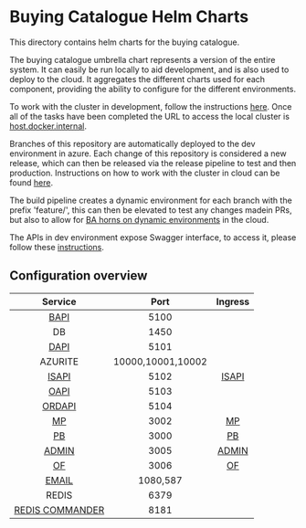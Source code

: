 # Buying Catalogue Helm Charts

This directory contains helm charts for the buying catalogue.

The buying catalogue umbrella chart represents a version of the entire system. It can easily be run locally to aid development, and is also used to deploy to the cloud. It aggregates the different charts used for each component, providing the ability to configure for the different environments.

To work with the cluster in development, follow the instructions [here](docs/run-local.md). Once all of the tasks have been completed the URL to access the local cluster is [host.docker.internal](https://host.docker.internal/).

Branches of this repository are automatically deployed to the dev environment in azure.
Each change of this repository is considered a new release, which can then be released via the release pipeline to test and then production. Instructions on how to work with the cluster in cloud can be found [here](docs/run-azure.md).

The build pipeline creates a dynamic environment for each branch with the prefix 'feature/', this can then be elevated to test any changes madein PRs, but also to allow for [BA horns on dynamic environments](docs/dynamic-env-ba-horn.md) in the cloud. 


The APIs in dev environment expose Swagger interface, to access it, please follow these [instructions](docs/port-forwarding-to-cloud-env.md).

## Configuration overview

|                             Service                              |       Port        |                           Ingress                           |
| :--------------------------------------------------------------: | :---------------: | :---------------------------------------------------------: |
|              [BAPI](http://localhost:5100/swagger)               |       5100        |                                                             |
|                               DB                                 |       1450        |                                                             |
|              [DAPI](http://localhost:5101/swagger)               |       5101        |                                                             |
|                             AZURITE                              | 10000,10001,10002 |                                                             |
|              [ISAPI](http://localhost:5102/swagger)              |       5102        |             [ISAPI](http://localhost/identity)              |
|                   [OAPI](http://localhost:5103)                  |       5103        |                                                             |
|                  [ORDAPI](http://localhost:5104)                 |       5104        |                                                             |
| [MP](http://localhost:3002/supplier/solution/100000-001/preview) |       3002        | [MP](http://localhost/supplier/solution/100000-001/preview) |
|                   [PB](http://localhost:3000)                    |       3000        |                   [PB](http://localhost)                    |
|                 [ADMIN](http://localhost:3005)                   |       3005        |              [ADMIN](http://localhost/admin)                |
|                   [OF](http://localhost:3006)                    |       3006        |                 [OF](http://localhost/order)                |
|                  [EMAIL](http://localhost:1080)                  |      1080,587     |                                                             |
|                             REDIS                                |       6379        |                                                             |
|             [REDIS COMMANDER](http://localhost:8181)             |       8181        |                                                             |

